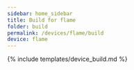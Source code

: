 ```yaml
---
sidebar: home_sidebar
title: Build for flame
folder: build
permalink: /devices/flame/build
device: flame
---
```

{% include templates/device_build.md %}
